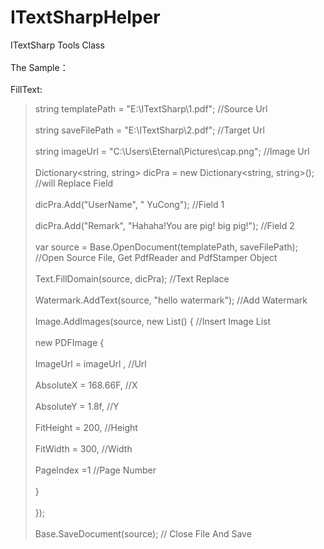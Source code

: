 # ITextSharpHelper<br>  
ITextSharp Tools Class<br>  
The Sample：<br>  
FillText:<br>  
>string templatePath = "E:\\ITextSharp\\1.pdf"; //Source Url<br>  
    string saveFilePath = "E:\\ITextSharp\\2.pdf"; //Target Url<br>  
    string imageUrl = "C:\\Users\\Eternal\\Pictures\\cap.png";  //Image Url<br>  
    Dictionary<string, string> dicPra = new Dictionary<string, string>();  //will Replace Field<br>  
    dicPra.Add("UserName", " YuCong"); //Field 1<br>  
    dicPra.Add("Remark", "Hahaha!You are pig! big pig!");  //Field 2<br>  
    var source = Base.OpenDocument(templatePath, saveFilePath); //Open Source File, Get PdfReader and PdfStamper Object<br>  
    Text.FillDomain(source, dicPra); //Text Replace<br>  
    Watermark.AddText(source, "hello watermark"); //Add Watermark<br>  
    Image.AddImages(source, new List<PDFImage>() {   //Insert Image List<br>  
                new PDFImage {<br>  
                    ImageUrl = imageUrl ,  //Url<br>  
                    AbsoluteX = 168.66F,  //X<br>  
                    AbsoluteY =  1.8f,   //Y<br>  
                    FitHeight = 200,    //Height<br>  
                    FitWidth = 300,     //Width<br>  
                    PageIndex =1      //Page Number<br>  
                }<br>  
            });<br>  
    Base.SaveDocument(source);    // Close File And Save<br>  

